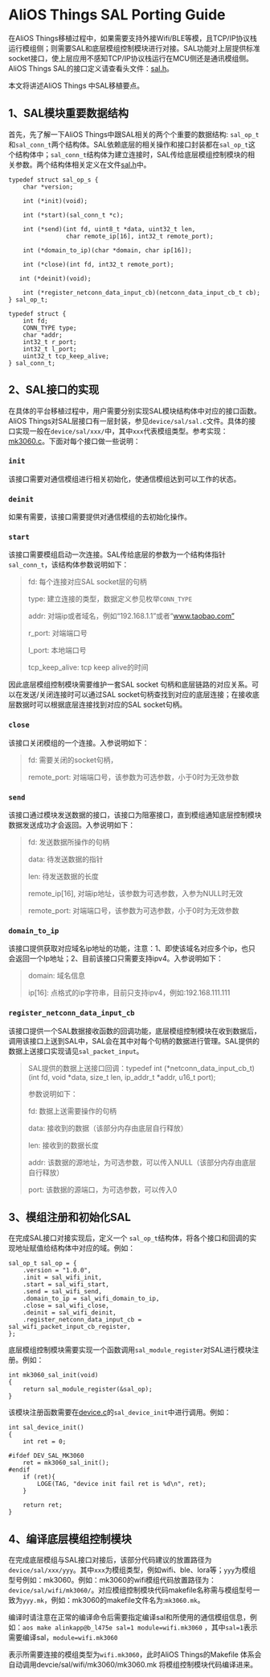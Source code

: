 # AliOS Things SAL Porting Guide

在AliOS Things移植过程中，如果需要支持外接Wifi/BLE等模，且TCP/IP协议栈运行模组侧；则需要SAL和底层模组控制模块进行对接。SAL功能对上层提供标准socket接口，使上层应用不感知TCP/IP协议栈运行在MCU侧还是通讯模组侧。AliOS Things SAL的接口定义请查看头文件：[sal.h](https://github.com/alibaba/AliOS-Things/blob/master/device/sal/include/sal.h)。

本文将讲述AliOS Things 中SAL移植要点。

## 1、SAL模块重要数据结构

首先，先了解一下AliOS Things中跟SAL相关的两个个重要的数据结构: `sal_op_t`和`sal_conn_t`两个结构体。SAL依赖底层的相关操作和接口封装都在`sal_op_t`这个结构体中；`sal_conn_t`结构体为建立连接时，SAL传给底层模组控制模块的相关参数。两个结构体相关定义在文件[sal.h](https://github.com/alibaba/AliOS-Things/blob/master/device/sal/include/sal.h)中。

```
typedef struct sal_op_s {
    char *version;

    int (*init)(void);

    int (*start)(sal_conn_t *c);

    int (*send)(int fd, uint8_t *data, uint32_t len,
                char remote_ip[16], int32_t remote_port);

    int (*domain_to_ip)(char *domain, char ip[16]);

    int (*close)(int fd, int32_t remote_port);

   int (*deinit)(void);

    int (*register_netconn_data_input_cb)(netconn_data_input_cb_t cb);
} sal_op_t;
```

```
typedef struct {
    int fd;
    CONN_TYPE type;
    char *addr;
    int32_t r_port;
    int32_t l_port;
    uint32_t tcp_keep_alive;
} sal_conn_t;
```

## 2、SAL接口的实现

在具体的平台移植过程中，用户需要分别实现SAL模块结构体中对应的接口函数。AliOS Things对SAL层接口有一层封装，参见`device/sal/sal.c`文件。具体的接口实现一般在`device/sal/xxx/`中，其中`xxx`代表模组类型。参考实现：[mk3060.c](https://github.com/alibaba/AliOS-Things/blob/master/device/sal/wifi/mk3060/mk3060.c)。下面对每个接口做一些说明：

### `init`

该接口需要对通信模组进行相关初始化，使通信模组达到可以工作的状态。

### `deinit`

如果有需要，该接口需要提供对通信模组的去初始化操作。

### `start`

该接口需要模组启动一次连接。SAL传给底层的参数为一个结构体指针`sal_conn_t`，该结构体参数说明如下：

>  fd: 每个连接对应SAL socket层的句柄
>
>  type: 建立连接的类型，数据定义参见枚举`CONN_TYPE`
>
>  addr: 对端ip或者域名，例如“192.168.1.1”或者“www.taobao.com”
>
>  r_port: 对端端口号
>
>  l_port: 本地端口号
>
>  tcp_keep_alive: tcp keep alive的时间

因此底层模组控制模块需要维护一套SAL socket 句柄和底层链路的对应关系。可以在发送/关闭连接时可以通过SAL socket句柄查找到对应的底层连接；在接收底层数据时可以根据底层连接找到对应的SAL socket句柄。

### `close`

该接口关闭模组的一个连接。入参说明如下：

> fd: 需要关闭的socket句柄，
>
> remote_port: 对端端口号，该参数为可选参数，小于0时为无效参数

### `send`

该接口通过模块发送数据的接口，该接口为阻塞接口，直到模组通知底层控制模块数据发送成功才会返回。入参说明如下：

> fd: 发送数据所操作的句柄
>
> data: 待发送数据的指针
>
> len: 待发送数据的长度
>
> remote_ip[16], 对端ip地址，该参数为可选参数，入参为NULL时无效
>
> remote_port: 对端端口号，该参数为可选参数，小于0时为无效参数

### `domain_to_ip`

该接口提供获取对应域名ip地址的功能，注意：1、即使该域名对应多个ip，也只会返回一个Ip地址；2、目前该接口只需要支持ipv4。入参说明如下：

> domain: 域名信息
>
> ip[16]: 点格式的ip字符串，目前只支持ipv4，例如:192.168.111.111

### `register_netconn_data_input_cb`

该接口提供一个SAL数据接收函数的回调功能，底层模组控制模块在收到数据后，调用该接口上送到SAL中，SAL会在其中对每个句柄的数据进行管理。SAL提供的数据上送接口实现请见`sal_packet_input`。

> SAL提供的数据上送接口回调：typedef int (*netconn_data_input_cb_t)(int fd, void *data, size_t len, ip_addr_t *addr, u16_t port);
>
> 参数说明如下：
>
> fd: 数据上送需要操作的句柄
>
> data: 接收到的数据（该部分内存由底层自行释放）
>
> len: 接收到的数据长度
>
> addr: 该数据的源地址，为可选参数，可以传入NULL（该部分内存由底层自行释放）
>
> port: 该数据的源端口，为可选参数，可以传入0

## 3、模组注册和初始化SAL

在完成SAL接口对接实现后，定义一个 `sal_op_t`结构体，将各个接口和回调的实现地址赋值给结构体中对应的域。例如：

```
sal_op_t sal_op = {
    .version = "1.0.0",
    .init = sal_wifi_init,
    .start = sal_wifi_start,
    .send = sal_wifi_send,
    .domain_to_ip = sal_wifi_domain_to_ip,
    .close = sal_wifi_close,
    .deinit = sal_wifi_deinit,
    .register_netconn_data_input_cb = sal_wifi_packet_input_cb_register,
};
```

底层模组控制模块需要实现一个函数调用`sal_module_register`对SAL进行模块注册。例如：

```
int mk3060_sal_init(void)
{
    return sal_module_register(&sal_op);
}
```

该模块注册函数需要在[device.c](https://github.com/alibaba/AliOS-Things/blob/master/device/sal/sal_device.c)的`sal_device_init`中进行调用。例如：

```
int sal_device_init()
{
    int ret = 0;

#ifdef DEV_SAL_MK3060
    ret = mk3060_sal_init();
#endif
    if (ret){
        LOGE(TAG, "device init fail ret is %d\n", ret);
    }

    return ret;
}

```

## 4、编译底层模组控制模块

在完成底层模组与SAL接口对接后，该部分代码建议的放置路径为`device/sal/xxx/yyy`。其中`xxx`为模组类型，例如wifi、ble、lora等；`yyy`为模组型号例如：mk3060。例如：mk3060的wifi模组代码放置路径为：`device/sal/wifi/mk3060/`。对应模组控制模块代码makefile名称需与模组型号一致为`yyy.mk`，例如：mk3060的makefile文件名为:`mk3060.mk`。

编译时请注意在正常的编译命令后需要指定编译sal和所使用的通信模组信息，例如：`aos make alinkapp@b_l475e sal=1 module=wifi.mk3060`  ，其中`sal=1`表示需要编译sal，`module=wifi.mk3060`

表示所需要连接的模组类型为`wifi.mk3060`，此时AliOS Things的Makefile 体系会自动调用devcie/sal/wifi/mk3060/mk3060.mk 将模组控制模块代码编译进来。



